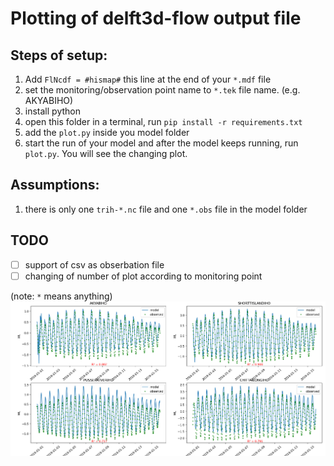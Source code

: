 # Plotting of delft3d-flow output file

## Steps of setup:
1. Add `FlNcdf = #hismap#` this line at the end of your `*.mdf` file
2. set the monitoring/observation point name to `*.tek` file name. (e.g. AKYABIHO)
3. install python
4. open this folder in a terminal, run `pip install -r requirements.txt`
5. add the `plot.py` inside you model folder
6. start the run of your model and after the model keeps running, run `plot.py`. You will see the changing plot.


## Assumptions:
1. there is only one `trih-*.nc` file and one `*.obs` file in the model folder

## TODO
- [ ] support of csv as obserbation file 
- [ ] changing of number of plot according to monitoring point

(note: `*` means anything)
![img](img1.png)